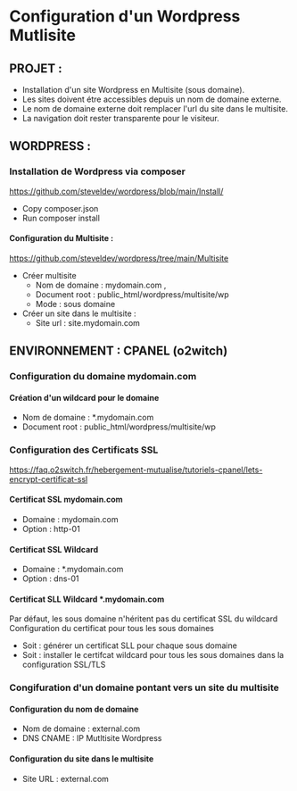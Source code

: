 # Configuration d'un Wordpress Mutlisite 

## PROJET :
- Installation d'un site Wordpress en Multisite (sous domaine).
- Les sites doivent étre accessibles depuis un nom de domaine externe.
- Le nom de domaine externe doit remplacer l'url du site dans le multisite.
- La navigation doit rester transparente pour le visiteur.

## WORDPRESS :

### Installation de Wordpress via composer 
https://github.com/steveldev/wordpress/blob/main/Install/
- Copy composer.json
- Run composer install

#### Configuration du Multisite :
https://github.com/steveldev/wordpress/tree/main/Multisite
- Créer multisite 
  - Nom de domaine : mydomain.com , 
  - Document root  : public_html/wordpress/multisite/wp
  - Mode           : sous domaine
- Créer un site dans le multisite : 
  - Site url : site.mydomain.com


## ENVIRONNEMENT : CPANEL (o2witch) 

### Configuration du domaine mydomain.com

#### Création d'un wildcard pour le domaine
  - Nom de domaine : *.mydomain.com 
  - Document root  : public_html/wordpress/multisite/wp

### Configuration des Certificats SSL
  https://faq.o2switch.fr/hebergement-mutualise/tutoriels-cpanel/lets-encrypt-certificat-ssl
  
 #### Certificat SSL mydomain.com 
  - Domaine : mydomain.com 
  - Option  : http-01
 
#### Certificat SSL Wildcard
  - Domaine : *.mydomain.com 
  - Option  : dns-01

#### Certificat SLL Wildcard *.mydomain.com
  Par défaut, les sous domaine n'héritent pas du certificat SSL du wildcard
  Configuration du certificat pour tous les sous domaines
  - Soit : générer un certificat SLL pour chaque sous domaine
  - Soit : installer le certifcat wildcard pour tous les sous domaines dans la configuration SSL/TLS

### Congifuration d'un domaine pontant vers un site du multisite
 
#### Configuration du nom de domaine 
- Nom de domaine : external.com 
- DNS CNAME  :   IP Mutltisite Wordpress
 
#### Configuration du site dans le multisite
- Site URL : external.com
